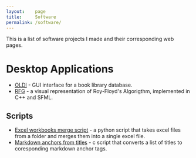 ```yaml
---
layout:    page
title:     Software
permalink: /software/
---
```

This is a list of software projects I made and their corresponding web pages.


# Desktop Applications
* [OLDI](https://github.com/nan-dre/OLDI) - GUI interface for a book library database.
* [RFG](https://github.com/nan-dre/Graphical-Roy-Floyd-Algorithm) - a visual representation of Roy-Floyd's Algorigthm, implemented in C++ and SFML.

## Scripts
* [Excel workbooks merge script](https://github.com/nan-dre/Excel-workbooks-merge-script) - a python script that takes excel files from a folder and merges them into a single excel file.
* [Markdown anchors from titles](https://github.com/nan-dre/anchor-tags-from-title) - c script that converts a list of titles to coresponding markdown anchor tags.
